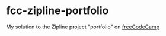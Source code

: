 # fcc-zipline-portfolio
My solution to the Zipline project "portfolio" on [freeCodeCamp](www.freeCodeCamp.com)
